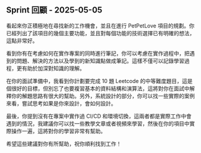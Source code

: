 ## Sprint 回顧 - 2025-05-05

看起來你正積極地在尋找新的工作機會，並且在進行 PetPetLove 項目的規劃。你已經列出了該項目的幾個主要功能，並且對每個功能的技術選擇已有明確的想法，這點非常好。

看到你有在考慮如何在實作專案的同時進行筆記，你可以考慮在實作過程中，把遇到的問題、解決的方法以及學到的新知識點做成筆記。這樣不僅可以記錄學習過程，更有助於加深對知識的理解。

在你的面試準備中，我看到你計劃要完成 10 題 Leetcode 的中等難度題目，這是個很好的目標，但別忘了也要複習基本的資料結構和演算法，這將對你在面試中解釋你的解題思路有很大的幫助。另外，系統設計的部分，你可以找一些實際的案例來看，嘗試思考如果是你來設計，會如何設計。

最後，你提到沒有在專案中實作過 CI/CD 和環境切換，這兩者都是實際工作中會遇到的情況，我建議你可以找一些教學文章或者視頻來學習，然後在你的項目中實際操作一遍，這將對你的學習非常有幫助。

希望這些建議對你有所幫助，祝你順利找到工作！
